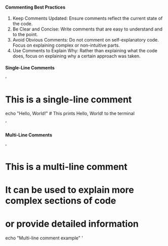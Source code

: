 #### Commenting Best Practices

1) Keep Comments Updated: Ensure comments reflect the current state of the code.
2) Be Clear and Concise: Write comments that are easy to understand and to the point.
3) Avoid Obvious Comments: Do not comment on self-explanatory code. Focus on explaining complex or non-intuitive parts.
4) Use Comments to Explain Why: Rather than explaining what the code does, focus on explaining why a certain approach was taken.

#### Single-Line Comments
'
# This is a single-line comment
echo "Hello, World!"  # This prints Hello, World! to the terminal

'

#### Multi-Line Comments
'
# This is a multi-line comment
# It can be used to explain more complex sections of code
# or provide detailed information
echo "Multi-line comment example"
'

